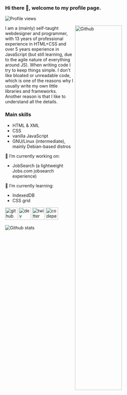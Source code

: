 ### Hi there 👋, welcome to my profile page.

![Profile views](https://gpvc.arturio.dev/Amarok24)

<!-- Any image aligned to the right. Beware the width -->
<img width="55%" align="right" alt="Github" src="https://raw.githubusercontent.com/onimur/.github/master/.resources/git-header.svg" />

I am a (mainly) self-taught webdesigner and programmer, with 13 years of professional experience in HTML+CSS and over 5 years experience in JavaScript (but still learning, due to the agile nature of everything around JS). When writing code I try to keep things simple. I don't like bloated or unreadable code, which is one of the reasons why I usually write my own little libraries and frameworks. Another reason is that I like to understand all the details.

### Main skills
- HTML & XML
- CSS
- vanilla JavaScript
- GNU/Linux (intermediate), mainly Debian-based distros

🔭 I’m currently working on:
- JobSearch (a lightweight Jobs.com jobsearch experience)

🌱 I’m currently learning:
- IndexedDB
- CSS grid

[<img src='https://cdn.jsdelivr.net/npm/simple-icons@3.0.1/icons/github.svg' alt='github' height='40'>](https://github.com/Amarok24)  [<img src='https://cdn.jsdelivr.net/npm/simple-icons@3.0.1/icons/dev-dot-to.svg' alt='dev' height='40'>](https://dev.to/amarok24)  [<img src='https://cdn.jsdelivr.net/npm/simple-icons@3.0.1/icons/twitter.svg' alt='twitter' height='40'>](https://twitter.com/Jan_Prager)  [<img src='https://cdn.jsdelivr.net/npm/simple-icons@3.0.1/icons/codepen.svg' alt='codepen' height='40'>](https://codepen.io/Amarok24)  

![Github stats](https://github-readme-stats.vercel.app/api?username=Amarok24&show_icons=true)

<!--
**Amarok24/Amarok24** is a ✨ _special_ ✨ repository because its `README.md` (this file) appears on your GitHub profile.
-->

